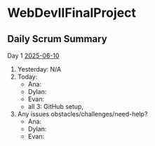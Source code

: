 # WebDevIIFinalProject
## Daily Scrum Summary

Day 1 <ins>2025-06-10</ins>
1) Yesterday: N/A 
2) Today: 
    - Ana: 
    - Dylan: 
    - Evan:
    - all 3: GitHub setup, 
3) Any issues obstacles/challenges/need-help? 
    - Ana: 
    - Dylan: 
    - Evan:




